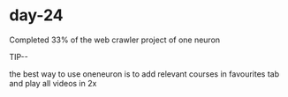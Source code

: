# day-24

Completed 33% of the web crawler project of one neuron

TIP--

the best way to use oneneuron is to add relevant courses in favourites tab and play all videos in 2x
